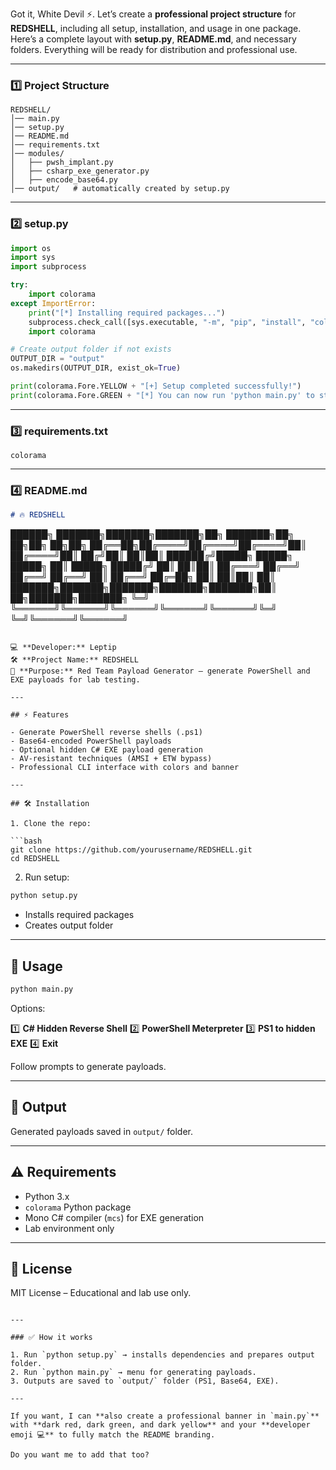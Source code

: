 Got it, White Devil ⚡. Let’s create a **professional project structure** for **REDSHELL**, including all setup, installation, and usage in one package. Here’s a complete layout with **setup.py**, **README.md**, and necessary folders. Everything will be ready for distribution and professional use.

---

### **1️⃣ Project Structure**

```
REDSHELL/
│── main.py
│── setup.py
│── README.md
│── requirements.txt
│── modules/
│   ├── pwsh_implant.py
│   ├── csharp_exe_generator.py
│   ├── encode_base64.py
│── output/   # automatically created by setup.py
```

---

### **2️⃣ setup.py**

```python
import os
import sys
import subprocess

try:
    import colorama
except ImportError:
    print("[*] Installing required packages...")
    subprocess.check_call([sys.executable, "-m", "pip", "install", "colorama"])
    import colorama

# Create output folder if not exists
OUTPUT_DIR = "output"
os.makedirs(OUTPUT_DIR, exist_ok=True)

print(colorama.Fore.YELLOW + "[+] Setup completed successfully!")
print(colorama.Fore.GREEN + "[*] You can now run 'python main.py' to start REDSHELL.")
```

---

### **3️⃣ requirements.txt**

```
colorama
```

---

### **4️⃣ README.md**

```markdown
# 🔥 REDSHELL

```

██████╗ ███████╗███████╗███████╗██╗     ███████╗██╗  ██╗██╗     ██╗██╗
██╔══██╗██╔════╝██╔════╝██╔════╝██║     ██╔════╝██║ ██╔╝██║     ██║██║
██████╔╝█████╗  █████╗  █████╗  ██║     █████╗  █████╔╝ ██║     ██║██║
██╔═══╝ ██╔══╝  ██╔══╝  ██╔══╝  ██║     ██╔══╝  ██╔═██╗ ██║     ██║██║
██║     ███████╗███████╗███████╗███████╗███████╗██║  ██╗███████╗███████╗
╚═╝     ╚══════╝╚══════╝╚══════╝╚══════╝╚══════╝╚═╝  ╚═╝╚══════╝╚══════╝

````

💻 **Developer:** Leptip  
🛠️ **Project Name:** REDSHELL  
🎯 **Purpose:** Red Team Payload Generator – generate PowerShell and EXE payloads for lab testing.  

---

## ⚡ Features

- Generate PowerShell reverse shells (.ps1)  
- Base64-encoded PowerShell payloads  
- Optional hidden C# EXE payload generation  
- AV-resistant techniques (AMSI + ETW bypass)  
- Professional CLI interface with colors and banner  

---

## 🛠️ Installation

1. Clone the repo:

```bash
git clone https://github.com/yourusername/REDSHELL.git
cd REDSHELL
````

2. Run setup:

```bash
python setup.py
```

* Installs required packages
* Creates output folder

---

## 🚀 Usage

```bash
python main.py
```

Options:

1️⃣ **C# Hidden Reverse Shell**
2️⃣ **PowerShell Meterpreter**
3️⃣ **PS1 to hidden EXE**
4️⃣ **Exit**

Follow prompts to generate payloads.

---

## 📂 Output

Generated payloads saved in `output/` folder.

---

## ⚠️ Requirements

* Python 3.x
* `colorama` Python package
* Mono C# compiler (`mcs`) for EXE generation
* Lab environment only

---

## 📝 License

MIT License – Educational and lab use only.

```

---

### ✅ How it works

1. Run `python setup.py` → installs dependencies and prepares output folder.  
2. Run `python main.py` → menu for generating payloads.  
3. Outputs are saved to `output/` folder (PS1, Base64, EXE).  

---

If you want, I can **also create a professional banner in `main.py`** with **dark red, dark green, and dark yellow** and your **developer emoji 💻** to fully match the README branding.  

Do you want me to add that too?
```
